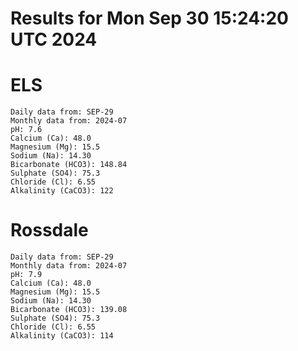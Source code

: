 # Results for Mon Sep 30 15:24:20 UTC 2024
# ELS
```
Daily data from: SEP-29
Monthly data from: 2024-07
pH: 7.6
Calcium (Ca): 48.0
Magnesium (Mg): 15.5
Sodium (Na): 14.30
Bicarbonate (HCO3): 148.84
Sulphate (SO4): 75.3
Chloride (Cl): 6.55
Alkalinity (CaCO3): 122
```
# Rossdale
```
Daily data from: SEP-29
Monthly data from: 2024-07
pH: 7.9
Calcium (Ca): 48.0
Magnesium (Mg): 15.5
Sodium (Na): 14.30
Bicarbonate (HCO3): 139.08
Sulphate (SO4): 75.3
Chloride (Cl): 6.55
Alkalinity (CaCO3): 114
```

